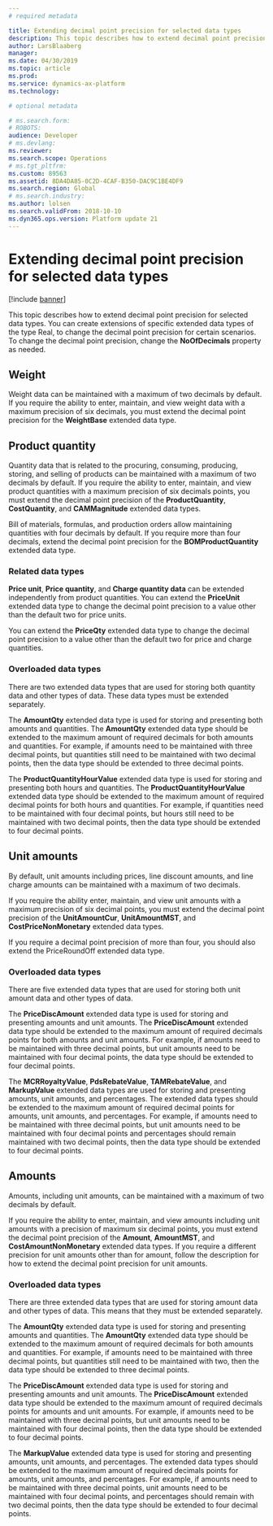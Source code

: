 ```yaml
---
# required metadata

title: Extending decimal point precision for selected data types
description: This topic describes how to extend decimal point precision for selected data types.
author: LarsBlaaberg
manager: 
ms.date: 04/30/2019
ms.topic: article
ms.prod: 
ms.service: dynamics-ax-platform
ms.technology: 

# optional metadata

# ms.search.form: 
# ROBOTS: 
audience: Developer
# ms.devlang: 
ms.reviewer: 
ms.search.scope: Operations
# ms.tgt_pltfrm: 
ms.custom: 89563
ms.assetid: 8DA4DA85-0C2D-4CAF-B350-DAC9C1BE4DF9
ms.search.region: Global
# ms.search.industry: 
ms.author: lolsen
ms.search.validFrom: 2018-10-10
ms.dyn365.ops.version: Platform update 21
---
```


# Extending decimal point precision for selected data types

[!include [banner](../includes/banner.md)]

This topic describes how to extend decimal point precision for selected data types. You can create extensions of specific extended data types of the type Real, to change the decimal point precision for certain scenarios. To change the decimal point precision, change the **NoOfDecimals** property as needed.

## Weight
Weight data can be maintained with a maximum of two decimals by default. 
If you require the ability to enter, maintain, and view weight data with a maximum precision of six decimals, you must extend the decimal point precision for the **WeightBase** extended data type.

## Product quantity
Quantity data that is related to the procuring, consuming, producing, storing, and selling of products can be maintained with a maximum of two decimals by default.
If you require the ability to enter, maintain, and view product quantities with a maximum precision of six decimals points, you must extend the decimal point precision of the **ProductQuantity**, **CostQuantity**, and **CAMMagnitude** extended data types.

Bill of materials, formulas, and production orders allow maintaining quantities with four decimals by default. 
If you require more than four decimals, extend the decimal point precision for the **BOMProductQuantity** extended data type.

### Related data types
**Price unit**, **Price quantity**, and **Charge quantity data** can be extended independently from product quantities.
You can extend the **PriceUnit** extended data type to change the decimal point precision to a value other than the default two for price units.

You can extend the **PriceQty** extended data type to change the decimal point precision to a value other than the default two for price and charge quantities.

### Overloaded data types
There are two extended data types that are used for storing both quantity data and other types of data. These data types must be extended separately.

The **AmountQty** extended data type is used for storing and presenting both amounts and quantities. The **AmountQty** extended data type should be extended to the maximum amount of required decimals for both amounts and quantities. 
For example, if amounts need to be maintained with three decimal points, but quantities still need to be maintained with two decimal points, then the data type should be extended to three decimal points.

The **ProductQuantityHourValue** extended data type is used for storing and presenting both hours and quantities. The **ProductQuantityHourValue** extended data type should be extended to the maximum amount of required decimal points for both hours and quantities.
For example, if quantities need to be maintained with four decimal points, but hours still need to be maintained with two decimal points, then the data type should be extended to four decimal points.


## Unit amounts
By default, unit amounts including prices, line discount amounts, and line charge amounts can be maintained with a maximum of two decimals.

If you require the ability enter, maintain, and view unit amounts with a maximum precision of six decimal points, you must extend the decimal point precision of the **UnitAmountCur**, **UnitAmountMST**, and **CostPriceNonMonetary** extended data types.

If you require a decimal point precision of more than four, you should also extend the PriceRoundOff extended data type.

### Overloaded data types
There are five extended data types that are used for storing both unit amount data and other types of data.

The **PriceDiscAmount** extended data type is used for storing and presenting amounts and unit amounts. The **PriceDiscAmount** extended data type should be extended to the maximum amount of required decimals points for both amounts and unit amounts.
For example, if amounts need to be maintained with three decimal points, but unit amounts need to be maintained with four decimal points, the data type should be extended to four decimal points.

The **MCRRoyaltyValue**, **PdsRebateValue**, **TAMRebateValue**, and **MarkupValue** extended data types are used for storing and presenting amounts, unit amounts, and percentages.
The extended data types should be extended to the maximum amount of required decimal points for amounts, unit amounts, and percentages. For example, if amounts need to be maintained with three decimal points, but unit amounts need to be maintained with four decimal points and percentages should remain maintained with two decimal points, then the data type should be extended to four decimal points.

## Amounts
Amounts, including unit amounts, can be maintained with a maximum of two decimals by default.

If you require the ability to enter, maintain, and view amounts including unit amounts with a precision of maximum six decimal points, you must extend the decimal point precision of the **Amount**, **AmountMST**, and **CostAmountNonMonetary** extended data types.
If you require a different precision for unit amounts other than for amount, follow the description for how to extend the decimal point precision for unit amounts.

### Overloaded data types
There are three extended data types that are used for storing amount data and other types of data. This means that they must be extended separately.

The **AmountQty** extended data type is used for storing and presenting amounts and quantities. The **AmountQty** extended data type should be extended to the maximum amount of required decimals for both amounts and quantities. 
For example, if amounts need to be maintained with three decimal points, but quantities still need to be maintained with two, then the data type should be extended to three decimal points.

The **PriceDiscAmount** extended data type is used for storing and presenting amounts and unit amounts. The **PriceDiscAmount** extended data type should be extended to the maximum amount of required decimals points for amounts and unit amounts.
For example, if amounts need to be maintained with three decimal points, but unit amounts need to be maintained with four decimal points, then the data type should be extended to four decimal points.

The **MarkupValue** extended data type is used for storing and presenting amounts, unit amounts, and percentages.
The extended data types should be extended to the maximum amount of required decimals points for amounts, unit amounts, and percentages.
For example, if amounts need to be maintained with three decimal points, unit amounts need to be maintained with four decimal points, and percentages should remain with two decimal points, then the data type should be extended to four decimal points.
